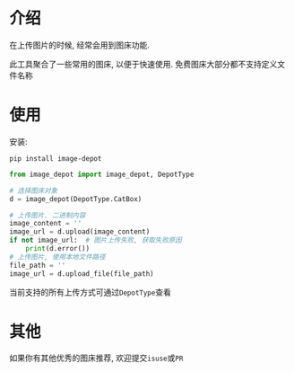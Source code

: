# 介绍

在上传图片的时候, 经常会用到图床功能.

此工具聚合了一些常用的图床, 以便于快速使用. 免费图床大部分都不支持定义文件名称

# 使用

安装: 

```shell
pip install image-depot
```

```python
from image_depot import image_depot, DepotType

# 选择图床对象
d = image_depot(DepotType.CatBox)

# 上传图片. 二进制内容
image_content = ''
image_url = d.upload(image_content)
if not image_url:  # 图片上传失败, 获取失败原因
    print(d.error())
# 上传图片, 使用本地文件路径
file_path = ''
image_url = d.upload_file(file_path)
```

当前支持的所有上传方式可通过`DepotType`查看

# 其他

如果你有其他优秀的图床推荐, 欢迎提交`isuse`或`PR`
